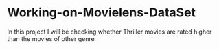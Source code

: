 # Working-on-Movielens-DataSet
In this project I will be checking whether Thriller movies are rated higher than the movies of other genre
